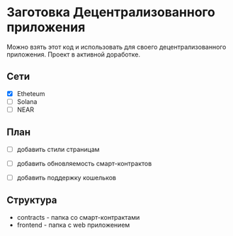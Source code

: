 # Заготовка Децентрализованного приложения

Можно взять этот код и использовать для своего децентрализованного приложения. 
Проект в активной доработке.

## Сети

- [x] Etheteum
- [ ] Solana
- [ ] NEAR

## План

- [ ] добавить стили страницам
- [ ] добавить обновляемость смарт-контрактов
- [ ] добавить поддержку кошельков


## Структура

- contracts - папка со смарт-контрактами
- frontend - папка с web приложением